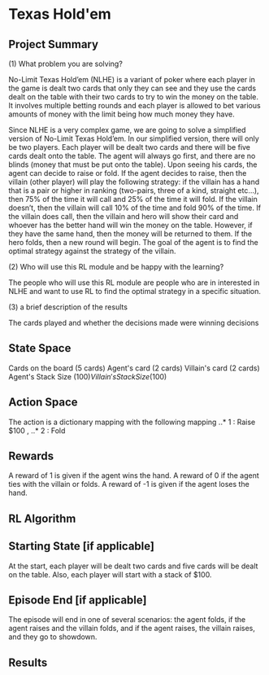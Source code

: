 # Texas Hold'em
## Project Summary
<!-- Around 200 Words -->
<!-- Cover (1) What problem you are solving, (2) Who will use this RL module and be happy with the learning, and (3) a brief description of the results -->
(1) What problem you are solving?

No-Limit Texas Hold’em (NLHE) is a variant of poker where each player in the game is dealt two cards that only they can see and they use the cards dealt on the table with their two cards to try to win the money on the table. It involves multiple betting rounds and each player is allowed to bet various amounts of money with the limit being how much money they have.

Since NLHE is a very complex game, we are going to solve a simplified version of No-Limit Texas Hold’em. In our simplified version, there will only be two players. Each player will be dealt two cards and there will be five cards dealt onto the table. The agent will always go first, and there are no blinds (money that must be put onto the table). Upon seeing his cards, the agent can decide to raise or fold. If the agent decides to raise, then the villain (other player) will play the following strategy: if the villain has a hand that is a pair or higher in ranking (two-pairs, three of a kind, straight etc…), then 75% of the time it will call and 25% of the time it will fold. If the villain doesn’t, then the villain will call 10% of the time and fold 90% of the time. If the villain does call, then the villain and hero will show their card and whoever has the better hand will win the money on the table. However, if they have the same hand, then the money will be returned to them. If the hero folds, then a new round will begin. The goal of the agent is to find the optimal strategy against the strategy of the villain. 


(2) Who will use this RL module and be happy with the learning?

The people who will use this RL module are people who are in interested in NLHE and want to use RL to find the optimal strategy in a specific situation. 

(3) a brief description of the results

The cards played and whether the decisions made were winning decisions

## State Space
<!-- See the Cart Pole Env example https://gymnasium.farama.org/environments/classic_control/cart_pole/ -->
Cards on the board (5 cards) 
Agent's card (2 cards)
Villain's card (2 cards)
Agent's Stack Size ($100) 
Villain's Stack Size ($100) 

## Action Space
<!-- See the Cart Pole Env example https://gymnasium.farama.org/environments/classic_control/cart_pole/ -->
The action is a dictionary mapping with the following mapping
..* 1 : Raise $100 ,
..* 2 : Fold
## Rewards
<!-- See the Cart Pole Env example https://gymnasium.farama.org/environments/classic_control/cart_pole/ -->
A reward of 1 is given if the agent wins the hand.
A reward of 0 if the agent ties with the villain or folds.
A reward of -1 is given if the agent loses the hand.

## RL Algorithm 

## Starting State [if applicable]
<!-- See the Cart Pole Env example https://gymnasium.farama.org/environments/classic_control/cart_pole/ -->
At the start, each player will be dealt two cards and five cards will be dealt on the table. Also, each player will start with a stack of $100. 

## Episode End [if applicable]
<!-- See the Cart Pole Env example https://gymnasium.farama.org/environments/classic_control/cart_pole/ -->
The episode will end in one of several scenarios: the agent folds, if the agent raises and the villain folds, and if the agent raises, the villain raises, and they go to showdown.  

## Results

